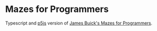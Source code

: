 # Mazes for Programmers

Typescript and [p5js](https://p5js.org/) version of [James Buick's Mazes for Programmers](http://www.mazesforprogrammers.com/).
